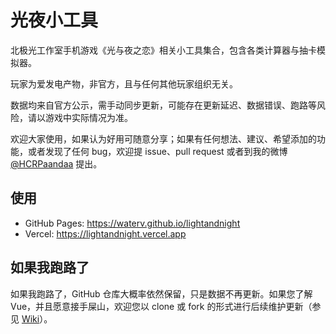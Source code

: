 # 光夜小工具
北极光工作室手机游戏《光与夜之恋》相关小工具集合，包含各类计算器与抽卡模拟器。

玩家为爱发电产物，非官方，且与任何其他玩家组织无关。

数据均来自官方公示，需手动同步更新，可能存在更新延迟、数据错误、跑路等风险，请以游戏中实际情况为准。

欢迎大家使用，如果认为好用可随意分享；如果有任何想法、建议、希望添加的功能，或者发现了任何 bug，欢迎提 issue、pull request 或者到我的微博 [@HCRPaandaa](https://weibo.com/paandaa) 提出。

## 使用
* GitHub Pages: https://waterv.github.io/lightandnight
* Vercel: https://lightandnight.vercel.app

## 如果我跑路了
如果我跑路了，GitHub 仓库大概率依然保留，只是数据不再更新。如果您了解 Vue，并且愿意接手屎山，欢迎您以 clone 或 fork 的形式进行后续维护更新（参见 [Wiki](https://github.com/waterv/lightandnight/wiki)）。
